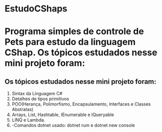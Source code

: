 # EstudoCShaps
<h1><strong>Programa simples de controle de Pets para estudo da linguagem CShap.
Os tópicos estudados nesse mini projeto foram:</strong></h1>
<h2>Os tópicos estudados nesse mini projeto foram:</h2>
<ol>
  <li>Sintax da Linguagem C#</li>
  <li>Detalhes de tipos primitivos</li>
  <li>POO(Herança, Polimorfismo, Encapsulamento, Interfaces e Classes Abstratas)</li>
  <li>Arrays, List<T>, Hashtable<T,T>, IEnumerable<T> e IQueryable<T></li>
  <li>LINQ e Lambda.</li>
  <li>-Comandos dotnet usado: dotnet rum e dotnet new console</li>
</ol>

